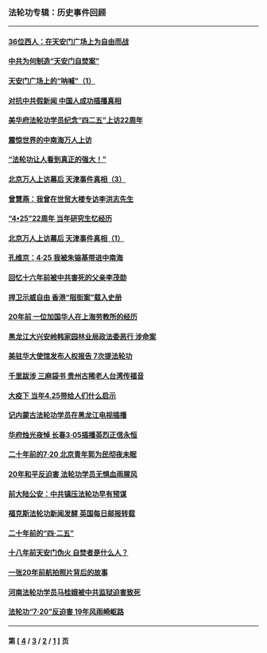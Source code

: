 ### 法轮功专辑：历史事件回顾
---
#### [36位西人：在天安门广场上为自由而战](../../pages/nf5793/n13390029.md?04050430) 
#### [中共为何制造“天安门自焚案”](../../pages/nf5793/n13183270.md?04050430) 
#### [天安门广场上的“呐喊”（1）](../../pages/nf5793/n13105277.md?04050430) 
#### [对抗中共假新闻 中国人成功插播真相](../../pages/nf5793/n12910618.md?04050430) 
#### [美华府法轮功学员纪念“四二五”上访22周年](../../pages/nf5793/n12904445.md?04050430) 
#### [震惊世界的中南海万人上访](../../pages/nf5793/n12903976.md?04050430) 
#### [“法轮功让人看到真正的强大！”](../../pages/nf5793/n12903195.md?04050430) 
#### [北京万人上访幕后 天津事件真相（3）](../../pages/nf5793/n12902807.md?04050430) 
#### [曾慧燕：我曾在世贸大楼专访李洪志先生](../../pages/nf5793/n12898729.md?04050430) 
#### [“4•25”22周年 当年研究生忆经历](../../pages/nf5793/n12894152.md?04050430) 
#### [北京万人上访幕后 天津事件真相（1）](../../pages/nf5793/n12885174.md?04050430) 
#### [孔维京：4·25 我被朱镕基带进中南海](../../pages/nf5793/n12864987.md?04050430) 
#### [回忆十六年前被中共害死的父亲李茂勋](../../pages/nf5793/n12880270.md?04050430) 
#### [捍卫示威自由 香港“阻街案”载入史册](../../pages/nf5793/n12811245.md?04050430) 
#### [20年前 一位加国华人在上海劳教所的经历](../../pages/nf5793/n12707932.md?04050430) 
#### [黑龙江大兴安岭韩家园林业局政法委恶行 涉命案](../../pages/nf5793/n12622815.md?04050430) 
#### [美驻华大使馆发布人权报告 7次提法轮功](../../pages/nf5793/n12520541.md?04050430) 
#### [千里跋涉 三麻袋书 贵州古稀老人台湾传福音](../../pages/nf5793/n12198750.md?04050430) 
#### [大疫下 当年4.25带给人们什么启示](../../pages/nf5793/n12058565.md?04050430) 
#### [记内蒙古法轮功学员在黑龙江电视插播](../../pages/nf5793/n11699194.md?04050430) 
#### [华府烛光夜悼 长春3·05插播英烈正信永恒](../../pages/nf5793/n11397432.md?04050430) 
#### [二十年前的7·20 北京青年郭为民彻夜未眠](../../pages/nf5793/n11354195.md?04050430) 
#### [20年和平反迫害 法轮功学员无惧血雨腥风](../../pages/nf5793/n11348279.md?04050430) 
#### [前大陆公安：中共镇压法轮功早有预谋](../../pages/nf5793/n11352168.md?04050430) 
#### [福克斯法轮功新闻发酵  英国每日邮报转载](../../pages/nf5793/n11285952.md?04050430) 
#### [二十年前的“四·二五”](../../pages/nf5793/n11207639.md?04050430) 
#### [十八年前天安门伪火 自焚者是什么人？](../../pages/nf5793/n10996556.md?04050430) 
#### [一张20年前航拍照片背后的故事](../../pages/nf5793/n10693797.md?04050430) 
#### [河南法轮功学员马桂娥被中共监狱迫害致死](../../pages/nf5793/n10684974.md?04050430) 
#### [法轮功“7‧20”反迫害 19年风雨崎岖路](../../pages/nf5793/n10570834.md?04050430) 

---
#### 第 [ [4](./4.md?04050430) / [3](./3.md?04050430) / [2](./2.md?04050430) / [1](./1.md?04050430) ] 页
